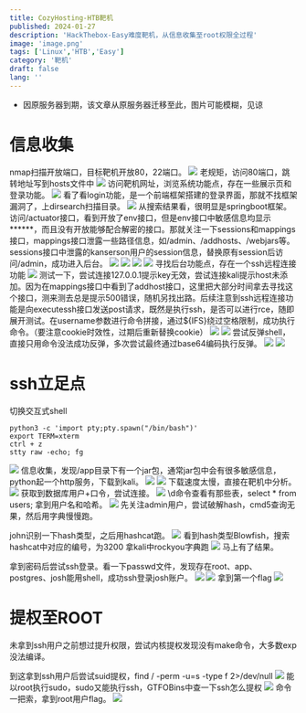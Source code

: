 ```yaml
---
title: CozyHosting-HTB靶机
published: 2024-01-27
description: 'HackThebox-Easy难度靶机，从信息收集至root权限全过程'
image: 'image.png'
tags: ['Linux','HTB','Easy']
category: '靶机'
draft: false 
lang: ''
---
```

* 因原服务器到期，该文章从原服务器迁移至此，图片可能模糊，见谅
# 信息收集
nmap扫描开放端口，目标靶机开放80，22端口。
![](https://impos1.oss-cn-beijing.aliyuncs.com/%7B2B17DA0E-232C-4F22-9931-BFE905298828%7D.png)
老规矩，访问80端口，跳转地址写到hosts文件中
![](https://impos1.oss-cn-beijing.aliyuncs.com/%7BB2DAE37C-C540-4E64-9024-4608C967D02A%7D.png)
访问靶机网址，浏览系统功能点，存在一些展示页和登录功能。
![](https://impos1.oss-cn-beijing.aliyuncs.com/%7BE5416029-060A-445D-8E62-6BACD018A3F1%7D.png)
看了看login功能，是一个前端框架搭建的登录界面，那就不找框架漏洞了，上dirsearch扫描目录。
![](https://impos1.oss-cn-beijing.aliyuncs.com/%7BB6590960-F4CC-44CA-BCFE-02F70F4585C3%7D.png)
从搜索结果看，很明显是springboot框架。访问/actuator接口，看到开放了env接口，但是env接口中敏感信息均显示******，而且没有开放能够配合解密的接口。那就关注一下sessions和mappings接口，mappings接口泄露一些路径信息，如/admin、/addhosts、/webjars等。sessions接口中泄露的kanserson用户的session信息，替换原有session后访问/admin，成功进入后台。
![](https://impos1.oss-cn-beijing.aliyuncs.com/%7B9F8957EB-0EDE-47D8-92AA-35E1735A9D4D%7D.png)
![](https://impos1.oss-cn-beijing.aliyuncs.com/20250827134935.png)
![](https://impos1.oss-cn-beijing.aliyuncs.com/image-28.png)
![](https://impos1.oss-cn-beijing.aliyuncs.com/image-25.png)
寻找后台功能点，存在一个ssh远程连接功能
![](https://impos1.oss-cn-beijing.aliyuncs.com/20250827135152.png)
测试一下，尝试连接127.0.0.1提示key无效，尝试连接kali提示host未添加。因为在mappings接口中看到了addhost接口，这里把大部分时间拿去寻找这个接口，测来测去总是提示500错误，随机另找出路。后续注意到ssh远程连接功能是向executessh接口发送post请求，既然是执行ssh，是否可以进行rce，随即展开测试。在username参数进行命令拼接，通过${IFS}绕过空格限制，成功执行命令。（要注意cookie时效性，过期后重新替换cookie）
![](https://impos1.oss-cn-beijing.aliyuncs.com/%7BACCC405C-F53B-4FFA-BCF1-62CA14D2167E%7D.png)
![](https://impos1.oss-cn-beijing.aliyuncs.com/%7B7BEB66EF-3043-415B-BA8F-33F9C9578999%7D.png)
尝试反弹shell，直接只用命令没法成功反弹，多次尝试最终通过base64编码执行反弹。
![](https://impos1.oss-cn-beijing.aliyuncs.com/%7BE5D1731B-C7F7-4C99-8C17-98A66C01CEAA%7D.png)
![](https://impos1.oss-cn-beijing.aliyuncs.com/%7BA612260B-8CCF-4B43-9A23-B5B42CD18F6B%7D.png)
# ssh立足点
切换交互式shell
``` shell
python3 -c 'import pty;pty.spawn("/bin/bash")'
export TERM=xterm
ctrl + z
stty raw -echo; fg
``` 
![](https://impos1.oss-cn-beijing.aliyuncs.com/%7B467C1A79-6B57-4A72-9F93-19BAAFD98942%7D.png)
信息收集，发现/app目录下有一个jar包，通常jar包中会有很多敏感信息，python起一个http服务，下载到kali。
![](https://impos1.oss-cn-beijing.aliyuncs.com/20250827135414.png)
![](https://impos1.oss-cn-beijing.aliyuncs.com/20250827135432.png)
下载速度太慢，直接在靶机中分析。
![](https://impos1.oss-cn-beijing.aliyuncs.com/%7B07CE0DB4-5386-4EC3-A441-BCE03DA26948%7D.png)
获取到数据库用户+口令，尝试连接。
![](https://impos1.oss-cn-beijing.aliyuncs.com/%7BD589F9C4-6BE7-4D60-84BD-40FE5640C774%7D.png)
\d命令查看有那些表，select * from users; 拿到用户名和哈希。
![](https://impos1.oss-cn-beijing.aliyuncs.com/20250827135535.png)
先关注admin用户，尝试破解hash，cmd5查询无果，然后用字典慢慢跑。

john识别一下hash类型，之后用hashcat跑。
![](https://impos1.oss-cn-beijing.aliyuncs.com/20250827135559.png)
看到hash类型Blowfish，搜索hashcat中对应的编号，为3200
拿kali中rockyou字典跑
![](https://impos1.oss-cn-beijing.aliyuncs.com/20250827135630.png)
马上有了结果。

拿到密码后尝试ssh登录。看一下passwd文件，发现存在root、app、postgres、josh能用shell，成功ssh登录josh账户。
![](https://impos1.oss-cn-beijing.aliyuncs.com/%7BDE969F0D-2464-4CA0-A3A9-4007C1BD3C0D%7D.png)
![](https://impos1.oss-cn-beijing.aliyuncs.com/%7BF1BC793C-9AF7-47D1-9AA8-544C1A762290%7D.png)
拿到第一个flag
![](https://impos1.oss-cn-beijing.aliyuncs.com/20250827135722.png)
# 提权至ROOT
未拿到ssh用户之前想过提升权限，尝试内核提权发现没有make命令，大多数exp没法编译。

到这拿到ssh用户后尝试suid提权，find / -perm -u=s -type f 2>/dev/null
![](https://impos1.oss-cn-beijing.aliyuncs.com/%7B8770192F-D4D9-4B02-9616-0A1072C3188F%7D.png)
能以root执行sudo，sudo又能执行ssh，GTFOBins中查一下ssh怎么提权
![](https://impos1.oss-cn-beijing.aliyuncs.com/%7B0A1503BE-31B6-4B68-982B-E7A9563326BB%7D.png)
命令一把索，拿到root用户flag。
![](https://impos1.oss-cn-beijing.aliyuncs.com/%7B212E9EA4-FF8D-4BC3-B0D0-BCB2DD817C67%7D.png)